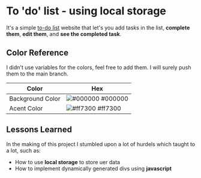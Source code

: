 
# To 'do' list - using local storage

It's a simple [to-do list](https://arjunsharmahehe.github.io/To-do/) website that let's you add tasks in the list, **complete them**, **edit them**, and **see the completed task**.

## Color Reference
I didn't use variables for the colors, feel free to add them. I will surely push them to the main branch.

| Color             | Hex                                                                |
| ----------------- | ------------------------------------------------------------------ |
| Background Color | ![#000000](https://via.placeholder.com/10/000000?text=+) #000000 |
| Acent Color | ![#ff7300](https://via.placeholder.com/10/ff7300?text=+)  #ff7300 |



## Lessons Learned

In the making of this project I stumbled upon a lot of hurdels which taught to a lot, such as:   
- How to use **local storage** to store uer data
- How to implement dynamically generated divs using **javascript**



